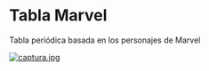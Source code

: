 # Tabla Marvel
Tabla periódica basada en los personajes de Marvel

[![captura.jpg](https://i.postimg.cc/tRkRPsd2/captura.jpg)](https://postimg.cc/s1BRCDNh)

